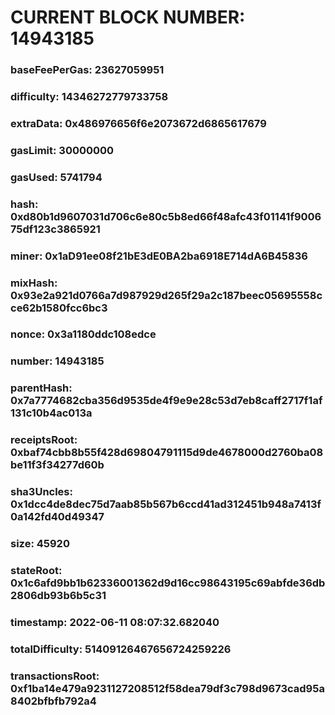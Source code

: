 # CURRENT BLOCK NUMBER: 14943185

### baseFeePerGas: 23627059951
### difficulty: 14346272779733758
### extraData: 0x486976656f6e2073672d6865617679
### gasLimit: 30000000
### gasUsed: 5741794
### hash: 0xd80b1d9607031d706c6e80c5b8ed66f48afc43f01141f900675df123c3865921
### miner: 0x1aD91ee08f21bE3dE0BA2ba6918E714dA6B45836
### mixHash: 0x93e2a921d0766a7d987929d265f29a2c187beec05695558cce62b1580fcc6bc3
### nonce: 0x3a1180ddc108edce
### number: 14943185
### parentHash: 0x7a7774682cba356d9535de4f9e9e28c53d7eb8caff2717f1af131c10b4ac013a
### receiptsRoot: 0xbaf74cbb8b55f428d69804791115d9de4678000d2760ba08be11f3f34277d60b
### sha3Uncles: 0x1dcc4de8dec75d7aab85b567b6ccd41ad312451b948a7413f0a142fd40d49347
### size: 45920
### stateRoot: 0x1c6afd9bb1b62336001362d9d16cc98643195c69abfde36db2806db93b6b5c31
### timestamp: 2022-06-11 08:07:32.682040
### totalDifficulty: 51409126467656724259226
### transactionsRoot: 0xf1ba14e479a9231127208512f58dea79df3c798d9673cad95a8402bfbfb792a4
